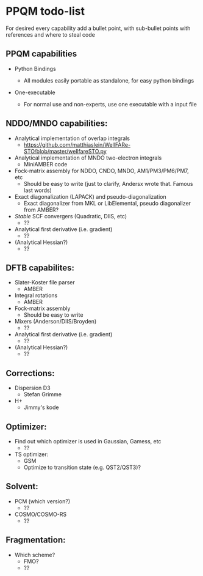 # PPQM todo-list
For desired every capability add a bullet point, with sub-bullet points with references and where to steal code

## PPQM capabilities

* Python Bindings
   * All modules easily portable as standalone, for easy python bindings
   
* One-executable
   * For normal use and non-experts, use one executable with a input file
 
## NDDO/MNDO capabilities:

* Analytical implementation of overlap integrals
  * https://github.com/matthiaslein/WellFARe-STO/blob/master/wellfareSTO.py
* Analytical implementation of MNDO two-electron integrals
  * MiniAMBER code
* Fock-matrix assembly for NDDO, CNDO, MNDO, AM1/PM3/PM6/PM7, etc
  * Should be easy to write (just to clarify, Andersx wrote that. Famous last words)
* Exact diagonalization (LAPACK) and pseudo-diagonalization
  * Exact diagonalizer from MKL or LibElemental, pseudo diagonalizer from AMBER?
* _Stable_ SCF convergers (Quadratic, DIIS, etc)
  * ??
* Analytical first derivative (i.e. gradient)
  * ??
* (Analytical Hessian?)
  * ??

## DFTB capabilites:
* Slater-Koster file parser
  * AMBER 
* Integral rotations
  * AMBER 
* Fock-matrix assembly
  * Should be easy to write
* Mixers (Anderson/DIIS/Broyden)
  * ??
* Analytical first derivative (i.e. gradient)
  * ??
* (Analytical Hessian?)
  * ??

## Corrections:
* Dispersion D3
  * Stefan Grimme
* H+
  * Jimmy's kode

## Optimizer:
* Find out which optimizer is used in Gaussian, Gamess, etc
  * ??
* TS optimizer:
  * GSM
  * Optimize to transition state (e.g. QST2/QST3)?

## Solvent:
* PCM (which version?)
  * ??
* COSMO/COSMO-RS
  * ??
  
## Fragmentation:
* Which scheme?
  * FMO?
  * ??

